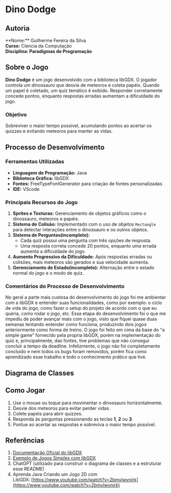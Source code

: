 # Dino Dodge

## Autoria

\*\*Nome:\*\* Guilherme Fereira da Silva\
**Curso:** Ciencia da Computação\
**Disciplina: Paradigmas de Programação**

## Sobre o Jogo

**Dino Dodge** é um jogo desenvolvido com a biblioteca libGDX. O jogador controla um dinossauro que desvia de meteoros e coleta papéis. Quando um papel é coletado, um quiz temático é exibido. Responder corretamente concede pontos, enquanto respostas erradas aumentam a dificuldade do jogo.

### Objetivo

Sobreviver o maior tempo possível, acumulando pontos ao acertar os quizzes e evitando meteoros para manter as vidas.

## Processo de Desenvolvimento

### Ferramentas Utilizadas

- **Linguagem de Programação:** Java
- **Biblioteca Gráfica:** libGDX
- **Fontes:** FreeTypeFontGenerator para criação de fontes personalizadas
- **IDE:** VScode

### Principais Recursos do Jogo

1. **Sprites e Texturas:** Gerenciamento de objetos gráficos como o dinossauro, meteoros e papéis.
2. **Sistema de Colisão:** Implementado com o uso de objetos `Rectangle` para detectar interações entre o dinossauro e os outros objetos.
3. **Sistema de Perguntas(incompleto):**
   - Cada quiz possui uma pergunta com três opções de resposta.
   - Uma resposta correta concede 20 pontos, enquanto uma errada aumenta a dificuldade do jogo.
4. **Aumento Progressivo da Dificuldade:** Após respostas erradas ou colisões, mais meteoros são gerados e sua velocidade aumenta.
5. **Gerenciamento de Estado(incompleto):** Alternação entre o estado normal do jogo e o modo de quiz.

### Comentários do Processo de Desenvolvimento

No geral a parte mais custosa do desenvolvimento do jogo foi me ambientar com a libGDX e entender suas funcionalidades, como por exemplo: o ciclo de vida do jogo, como fazer o setup do projeto de acordo com o que eu queria, como rodar o jogo, etc. Essa etapa do desenvolvimento foi o que me impediu de poder avançar mais com o jogo, visto que fiquei quase duas semanas tentando entender como funciona, produzindo dois jogos anteriormente como forma de treino. O jogo foi feito em cima da base do "a simple game" fornecido pela propria libGDX, porém na implementação do quiz e, principalmente, das fontes, tive problemas que não consegui concluir a tempo da deadline. Infelizmente, o jogo não foi completamente concluido e nem todos os bugs foram removidos, porém fica como aprendizado esse trabalho e todo o conhecimento prático que tive.

## Diagrama de Classes



## Como Jogar

1. Use o mouse ou toque para movimentar o dinossauro horizontalmente.
2. Desvie dos meteoros para evitar perder vidas.
3. Colete papéis para abrir quizzes.
4. Responda às perguntas pressionando as teclas **1**, **2** ou **3**.
5. Pontue ao acertar as respostas e sobreviva o maior tempo possível.

## Referências

1. [Documentação Oficial do libGDX](https://libgdx.com/documentation/)
2. [Exemplo de Jogos Simples com libGDX](https://github.com/libgdx/libgdx/wiki/Simple-game-structure)
3. ChatGPT (utilizado para construir o diagrama de classes e a estruturar esse README)
4. Aprenda Java Criando um Jogo 2D com LibGDX: [https://www.youtube.com/watch?v=2bmvlwvnirk](https://www.youtube.com/watch?v=2bmvlwvnirk)

